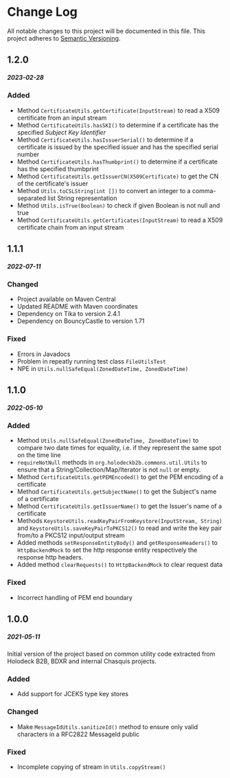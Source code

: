 # Change Log
All notable changes to this project will be documented in this file.
This project adheres to [Semantic Versioning](http://semver.org/).

## 1.2.0
##### 2023-02-28
### Added
* Method `CertificateUtils.getCertificate(InputStream)` to read a X509 certificate from an input stream
* Method `CertificateUtils.hasSKI()` to determine if a certificate has the specified _Subject Key Identifier_
* Method `CertificateUtils.hasIssuerSerial()` to determine if a certificate is issued by the specified issuer and has
  the specified serial number
* Method `CertificateUtils.hasThumbprint()` to determine if a certificate has the specified thumbprint
* Method `CertificateUtils.getIssuerCN(X509Certificate)` to get the CN of the certificate's issuer
* Method `Utils.toCSLString(int [])` to convert an integer to a comma-separated list String representation
* Method `Utils.isTrue(Boolean)` to check if given Boolean is not null and true
* Method `CertificateUtils.getCertificates(InputStream)` to read a X509 certificate chain from an input stream

## 1.1.1
##### 2022-07-11
### Changed
* Project available on Maven Central
* Updated README with Maven coordinates
* Dependency on Tika to version 2.4.1
* Dependency on BouncyCastle to version 1.71

### Fixed
* Errors in Javadocs
* Problem in repeatly running test class `FileUtilsTest`
* NPE in `Utils.nullSafeEqual(ZonedDateTime, ZonedDateTime)`

## 1.1.0
##### 2022-05-10
### Added
* Method `Utils.nullSafeEqual(ZonedDateTime, ZonedDateTime)` to compare two date times for equality, i.e. if they
  represent the same spot on the time line
* `requireNotNull` methods in `org.holodeckb2b.commons.util.Utils` to ensure that a String/Collection/Map/Iterator
  is not `null` or empty.
* Method `CertificateUtils.getPEMEncoded()` to get the PEM encoding of a certificate
* Method `CertificateUtils.getSubjectName()` to get the Subject's name of a certificate
* Method `CertificateUtils.getIssuerName()` to get the Issuer's name of a certificate
* Methods `KeystoreUtils.readKeyPairFromKeystore(InputStream, String)` and `KeystoreUtils.saveKeyPairToPKCS12()` to read
  and write the key pair from/to a PKCS12 input/output stream
* Added methods `setResponseEntityBody()` and `getResponseHeaders()` to `HttpBackendMock` to set the http response
  entity respectively the response http headers.
* Added method `clearRequests()` to `HttpBackendMock` to clear request data

### Fixed
* Incorrect handling of PEM end boundary

## 1.0.0
##### 2021-05-11
Initial version of the project based on common utility code extracted from Holodeck B2B, BDXR and internal Chasquis
projects.

### Added
* Add support for JCEKS type key stores

### Changed
* Make `MessageIdUtils.sanitizeId()` method to ensure only valid characters in a RFC2822 MessageId public

### Fixed
* Incomplete copying of stream in `Utils.copyStream()`